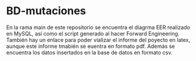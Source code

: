 # BD-mutaciones
En la rama main de este repositorio se encuentra el diagrma EER realizado en MySQL, así como el script generado al hacer Forward Engineering. También hay un enlace para poder vializar el informe del poyecto en latex, aunque este informe tmabién se euentra en formato pdf. Además se encuentra los datos insertados en la base de datos en formato csv.
